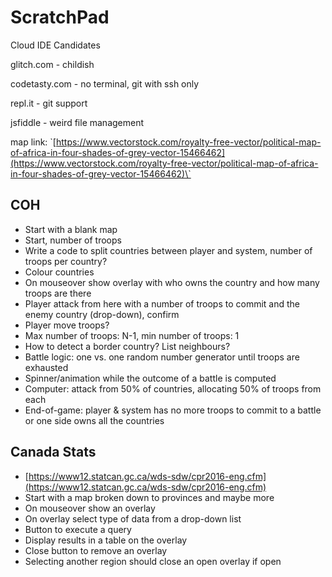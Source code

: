 # ScratchPad

Cloud IDE Candidates

glitch.com - childish

codetasty.com - no terminal, git with ssh only

repl.it - git support

jsfiddle - weird file management

map link: \`[https://www.vectorstock.com/royalty-free-vector/political-map-of-africa-in-four-shades-of-grey-vector-15466462](https://www.vectorstock.com/royalty-free-vector/political-map-of-africa-in-four-shades-of-grey-vector-15466462)\`

## COH

* Start with a blank map
* Start, number of troops
* Write a code to split countries between player and system, number of troops per country?
* Colour countries
* On mouseover show overlay with who owns the country and how many troops are there
* Player attack from here with a number of troops to commit and the enemy country \(drop-down\), confirm
* Player move troops?
* Max number of troops: N-1, min number of troops: 1
* How to detect a border country? List neighbours?
* Battle logic: one vs. one random number generator until troops are exhausted
* Spinner/animation while the outcome of a battle is computed
* Computer: attack from 50% of countries, allocating 50% of troops from each
* End-of-game: player & system has no more troops to commit to a battle or one side owns all the countries

## Canada Stats

* [https://www12.statcan.gc.ca/wds-sdw/cpr2016-eng.cfm](https://www12.statcan.gc.ca/wds-sdw/cpr2016-eng.cfm)
* Start with a map broken down to provinces and maybe more
* On mouseover show an overlay
* On overlay select type of data from a drop-down list
* Button to execute a query
* Display results in a table on the overlay
* Close button to remove an overlay
* Selecting another region should close an open overlay if open



